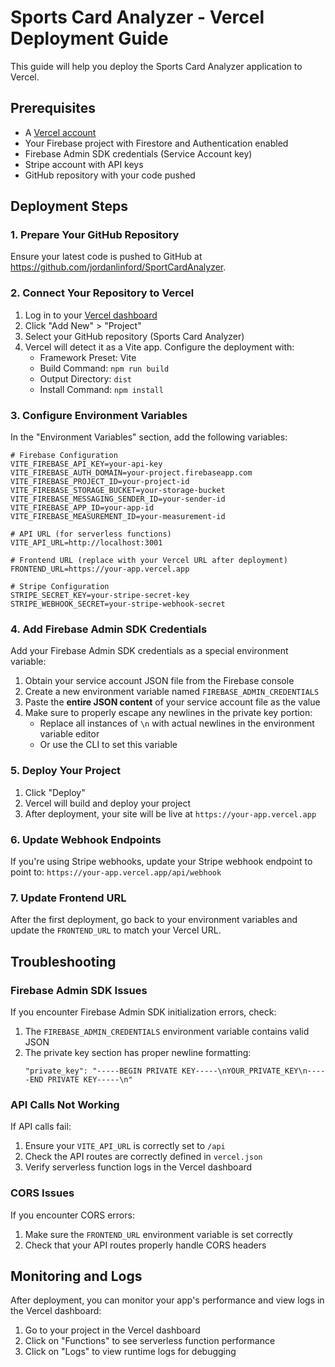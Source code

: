 # Sports Card Analyzer - Vercel Deployment Guide

This guide will help you deploy the Sports Card Analyzer application to Vercel.

## Prerequisites

- A [Vercel account](https://vercel.com/signup)
- Your Firebase project with Firestore and Authentication enabled
- Firebase Admin SDK credentials (Service Account key)
- Stripe account with API keys
- GitHub repository with your code pushed

## Deployment Steps

### 1. Prepare Your GitHub Repository

Ensure your latest code is pushed to GitHub at https://github.com/jordanlinford/SportCardAnalyzer.

### 2. Connect Your Repository to Vercel

1. Log in to your [Vercel dashboard](https://vercel.com/dashboard)
2. Click "Add New" > "Project"
3. Select your GitHub repository (Sports Card Analyzer)
4. Vercel will detect it as a Vite app. Configure the deployment with:
   - Framework Preset: Vite
   - Build Command: `npm run build`
   - Output Directory: `dist`
   - Install Command: `npm install`

### 3. Configure Environment Variables

In the "Environment Variables" section, add the following variables:

```
# Firebase Configuration
VITE_FIREBASE_API_KEY=your-api-key
VITE_FIREBASE_AUTH_DOMAIN=your-project.firebaseapp.com
VITE_FIREBASE_PROJECT_ID=your-project-id
VITE_FIREBASE_STORAGE_BUCKET=your-storage-bucket
VITE_FIREBASE_MESSAGING_SENDER_ID=your-sender-id
VITE_FIREBASE_APP_ID=your-app-id
VITE_FIREBASE_MEASUREMENT_ID=your-measurement-id

# API URL (for serverless functions)
VITE_API_URL=http://localhost:3001

# Frontend URL (replace with your Vercel URL after deployment)
FRONTEND_URL=https://your-app.vercel.app

# Stripe Configuration
STRIPE_SECRET_KEY=your-stripe-secret-key
STRIPE_WEBHOOK_SECRET=your-stripe-webhook-secret
```

### 4. Add Firebase Admin SDK Credentials

Add your Firebase Admin SDK credentials as a special environment variable:

1. Obtain your service account JSON file from the Firebase console
2. Create a new environment variable named `FIREBASE_ADMIN_CREDENTIALS`
3. Paste the **entire JSON content** of your service account file as the value
4. Make sure to properly escape any newlines in the private key portion:
   - Replace all instances of `\n` with actual newlines in the environment variable editor
   - Or use the CLI to set this variable

### 5. Deploy Your Project

1. Click "Deploy"
2. Vercel will build and deploy your project
3. After deployment, your site will be live at `https://your-app.vercel.app`

### 6. Update Webhook Endpoints

If you're using Stripe webhooks, update your Stripe webhook endpoint to point to:
`https://your-app.vercel.app/api/webhook`

### 7. Update Frontend URL

After the first deployment, go back to your environment variables and update the `FRONTEND_URL` to match your Vercel URL.

## Troubleshooting

### Firebase Admin SDK Issues

If you encounter Firebase Admin SDK initialization errors, check:

1. The `FIREBASE_ADMIN_CREDENTIALS` environment variable contains valid JSON
2. The private key section has proper newline formatting:
   ```
   "private_key": "-----BEGIN PRIVATE KEY-----\nYOUR_PRIVATE_KEY\n-----END PRIVATE KEY-----\n"
   ```

### API Calls Not Working

If API calls fail:

1. Ensure your `VITE_API_URL` is correctly set to `/api`
2. Check the API routes are correctly defined in `vercel.json`
3. Verify serverless function logs in the Vercel dashboard

### CORS Issues

If you encounter CORS errors:

1. Make sure the `FRONTEND_URL` environment variable is set correctly
2. Check that your API routes properly handle CORS headers

## Monitoring and Logs

After deployment, you can monitor your app's performance and view logs in the Vercel dashboard:

1. Go to your project in the Vercel dashboard
2. Click on "Functions" to see serverless function performance
3. Click on "Logs" to view runtime logs for debugging 